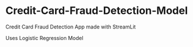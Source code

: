 # Credit-Card-Fraud-Detection-Model
Credit Card Fraud Detection App made with StreamLit

Uses Logistic Regression Model
